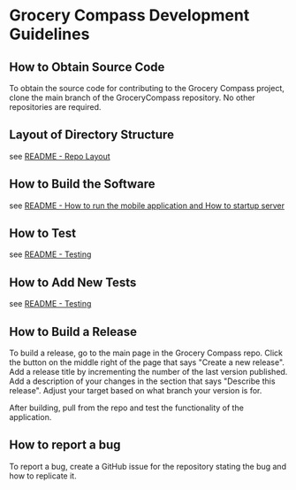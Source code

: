 # Grocery Compass Development Guidelines

## How to Obtain Source Code
To obtain the source code for contributing to the Grocery Compass project, clone the main branch of the GroceryCompass repository. No other repositories are required.

## Layout of Directory Structure
see [README - Repo Layout](README.md#Repo-Layout)
  
## How to Build the Software
see [README - How to run the mobile application and How to startup server](README.md#How-to-run-the-mobile-application)

## How to Test
see [README - Testing](README.md#Testing)

## How to Add New Tests
see [README - Testing](README.md#Testing)

## How to Build a Release
To build a release, go to the main page in the Grocery Compass repo. Click the button on the middle right of the page that says "Create a new release". Add a release title by incrementing the number of the last version published. Add a description of your changes in the section that says "Describe this release". Adjust your target based on what branch your version is for. 

After building, pull from the repo and test the functionality of the application.

## How to report a bug
To report a bug, create a GitHub issue for the repository stating the bug and how to replicate it.
